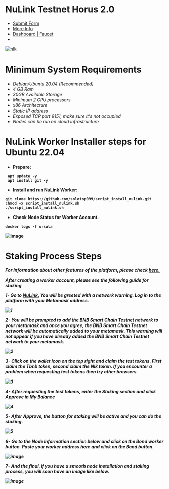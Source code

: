 
# NuLink Testnet Horus 2.0
- [Submit Form](https://docs.google.com/forms/d/e/1FAIpQLSdY2eXwQD-tKvJ_Ug-6hgdcWK_wUOZjXeJknw5XWSEO8gzJ2w/viewform)
- [More Info](https://www.nulink.org/blog-posts/nulink-testnet-horus-2-0-phase-one-testing-rules)
- [Dashboard | Faucet](https://dashboard.testnet.nulink.org/)
- 

![nlk](https://github.com/Lorento34/NuLink-Testnet-Horus-2.0/assets/84406096/5942336a-d881-4c50-8504-63fc6609c957)


<h1>Minimum System Requirements<h6>

 - Debian/Ubuntu 20.04 (Recommended)
 - 4 GB Ram
 - 30GB Available Storage
 - Minimum 2 CPU processors
 - x86 Architecture
 - Static IP address
 - Exposed TCP port 9151, make sure it's not occupied
 - Nodes can be run on cloud infrastructure

<h1> NuLink Worker Installer steps for Ubuntu 22.04<h4>



- Prepare:
  
```
 apt update -y
 apt install git -y
```


- Install and run NuLink Worker:
  
```
git clone https://github.com/solotop999/script_install_nulink.git
chmod +x script_install_nulink.sh
./script_install_nulink.sh
```



- Check Node Status for Worker Account.
  
```
docker logs -f ursula
```

![image](https://github.com/solotop999/script_install_nulink/assets/24671262/5801474f-e532-45f5-88ad-ca26c83da01c)



<h1>Staking Process Steps<h5>
  
For information about other features of the platform, please check <a href="https://docs.nulink.org/products/stakers">here.</a>
  
After creating a worker account, please see the following guide for staking


1- Go to <a href="https://dashboard.testnet.nulink.org/">NuLink.</a> You will be greeted with a network warning. Log in to the platform with your Metamask address.

![1](https://github.com/Lorento34/NuLink-Testnet-Horus-2.0/assets/84406096/2437ff81-1e2a-4ba3-9795-7231d654c6dc)



2- You will be prompted to add the BNB Smart Chain Testnet network to your metamask and once you agree, the BNB Smart Chain Testnet network will be automatically added to your metamask. This warning will not appear if you have already added the BNB Smart Chain Testnet network to your metamask. 

![2](https://github.com/Lorento34/NuLink-Testnet-Horus-2.0/assets/84406096/92d52ead-f494-4611-b2c3-6e87e4ee71fe)



3- Click on the wallet icon on the top right and claim the test tokens. First claim the Tbnb token, second claim the Nlk token. If you encounter a problem when requesting test tokens then try other browsers

![3](https://github.com/Lorento34/NuLink-Testnet-Horus-2.0/assets/84406096/519736ab-fce9-4ba7-a288-3cb5d4315e1c)


4- After requesting the test tokens, enter the Staking section and click Approve in My Balance


![4](https://github.com/Lorento34/NuLink-Testnet-Horus-2.0/assets/84406096/5cd508f6-a9c4-4aab-82e1-45255020cf18)


5- After Approve, the button for staking will be active and you can do the staking.

![5](https://github.com/Lorento34/NuLink-Testnet-Horus-2.0/assets/84406096/7cb38f2f-a0a6-4e08-a582-f9847377b914)

6- Go to the Node Information section below and click on the Bond worker button. Paste your worker address here and click on the Bond button.

![image](https://github.com/solotop999/script_install_nulink/assets/24671262/665c9edc-b01a-41d0-9811-b1cc6e28aa55)



7- And the final. If you have a smooth node installation and staking process, you will soon have an image like below.

![image](https://github.com/solotop999/script_install_nulink/assets/24671262/c853dc7e-d324-4eb1-ae52-a58db6c39ab0)





























